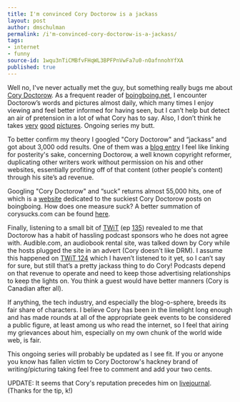 ```yaml
---
title: I'm convinced Cory Doctorow is a jackass
layout: post
author: dmschulman
permalink: /i'm-convinced-cory-doctorow-is-a-jackass/
tags:
- internet
- funny
source-id: 1wqu3nTiCMBfvFHqWL3BPFPnVwFa7u0-nOafnnohYfXA
published: true
---
```

Well no, I've never actually met the guy, but something really bugs me about [Cory Doctorow](http://en.wikipedia.org/wiki/Cory_Doctorow). As a frequent reader of [boingboing.net](http://www.boingboing.net/), I encounter Doctorow’s words and pictures almost daily, which many times I enjoy viewing and feel better informed for having seen, but I can’t help but detect an air of pretension in a lot of what Cory has to say. Also, I don’t think he takes [very](http://www.boingboing.net/2008/01/01/carousel-of-progress-1.html) [good](http://www.boingboing.net/2007/12/30/vivid-cabbages.html) [pictures](http://www.boingboing.net/2008/01/27/500-euro-notes-not-w.html). Ongoing series my butt.

To better confirm my theory I googled "Cory Doctorow" and “jackass” and got about 3,000 odd results. One of them was a [blog entry](http://theshapeofdays.com/2007/10/14/my-weekly-cory-doctorow-character-assassination.html) I feel like linking for posterity's sake, concerning Doctorow, a well known copyright reformer, duplicating other writers work without permission on his and other websites, essentially profiting off of that content (other people's content) through his site’s ad revenue.

Googling "Cory Doctorow" and “suck” returns almost 55,000 hits, one of which is a [website](http://www.corysucks.com/) dedicated to the suckiest Cory Doctorow posts on boingboing. How does one measure suck? A better summation of corysucks.com can be found [here](http://blog.blogebrity.com/2006/03/measuring-suck-cory-doctorow-edition/).

Finally, listening to a small bit of [TWiT](http://twit.tv/) (ep [135](https://twit.tv/shows/twit-live-specials/episodes/135)) revealed to me that Doctorow has a habit of hassling podcast sponsors who he does not agree with. Audible.com, an audiobook rental site, was talked down by Cory while the hosts plugged the site in an advert (Cory doesn't like DRM). I assume this happened on [TWiT 124](https://twit.tv/shows/twit-live-specials/episodes/124) which I haven’t listened to it yet, so I can’t say for sure, but still that’s a pretty jackass thing to do Cory! Podcasts depend on that revenue to operate and need to keep those advertising relationships to keep the lights on. You think a guest would have better manners (Cory is Canadian after all).

If anything, the tech industry, and especially the blog-o-sphere, breeds its fair share of characters. I believe Cory has been in the limelight long enough and has made rounds at all of the appropriate geek events to be considered a public figure, at least among us who read the internet, so I feel that airing my grievances about him, especially on my own chunk of the world wide web, is fair.

This ongoing series will probably be updated as I see fit. If you or anyone you know has fallen victim to Cory Doctorow's hackney brand of writing/picturing taking feel free to comment and add your two cents.

UPDATE: It seems that Cory's reputation precedes him on [livejournal](http://cory-doctorow.livejournal.com/). (Thanks for the tip, k!)

